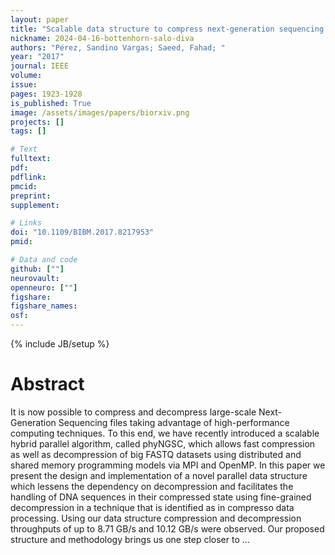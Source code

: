 ```yaml
---
layout: paper
title: "Scalable data structure to compress next-generation sequencing files and its application to compressive genomics"
nickname: 2024-04-16-bottenhorn-salo-diva
authors: "Pérez, Sandino Vargas; Saeed, Fahad; "
year: "2017"
journal: IEEE
volume: 
issue:
pages: 1923-1928
is_published: True
image: /assets/images/papers/biorxiv.png
projects: []
tags: []

# Text
fulltext:
pdf:
pdflink:
pmcid:
preprint: 
supplement:

# Links
doi: "10.1109/BIBM.2017.8217953"
pmid:

# Data and code
github: [""]
neurovault:
openneuro: [""]
figshare:
figshare_names:
osf:
---
```

{% include JB/setup %}

# Abstract

It is now possible to compress and decompress large-scale Next-Generation Sequencing files taking advantage of high-performance computing techniques. To this end, we have recently introduced a scalable hybrid parallel algorithm, called phyNGSC, which allows fast compression as well as decompression of big FASTQ datasets using distributed and shared memory programming models via MPI and OpenMP. In this paper we present the design and implementation of a novel parallel data structure which lessens the dependency on decompression and facilitates the handling of DNA sequences in their compressed state using fine-grained decompression in a technique that is identified as in compresso data processing. Using our data structure compression and decompression throughputs of up to 8.71 GB/s and 10.12 GB/s were observed. Our proposed structure and methodology brings us one step closer to …
